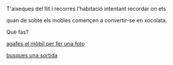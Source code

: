 T'aixeques del llit i recorres l'habitació intentant recordar on ets

quan de sobte els mobles començen a convertir-se en xocolata.

Què fas?

[agafes el mòbil per fer una foto](../pessigar-se/foto/foto.md)

[busques una sortida](../sortir/sortir.md)